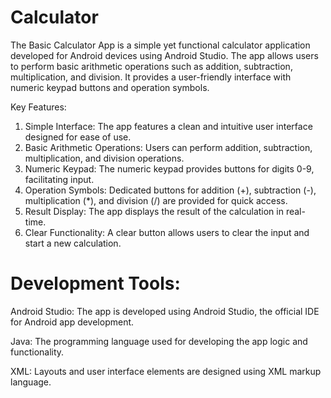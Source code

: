 # Calculator

The Basic Calculator App is a simple yet functional calculator application developed for Android devices using Android Studio. The app allows users to perform basic arithmetic operations such as addition, subtraction, multiplication, and division. It provides a user-friendly interface with numeric keypad buttons and operation symbols.

Key Features:

1. Simple Interface: The app features a clean and intuitive user interface designed for ease of use.
2. Basic Arithmetic Operations: Users can perform addition, subtraction, multiplication, and division operations.
3. Numeric Keypad: The numeric keypad provides buttons for digits 0-9, facilitating input.
4. Operation Symbols: Dedicated buttons for addition (+), subtraction (-), multiplication (*), and division (/) are provided for quick access.
5. Result Display: The app displays the result of the calculation in real-time.
6. Clear Functionality: A clear button allows users to clear the input and start a new calculation.

# Development Tools:

Android Studio: The app is developed using Android Studio, the official IDE for Android app development.

Java: The programming language used for developing the app logic and functionality.

XML: Layouts and user interface elements are designed using XML markup language.

